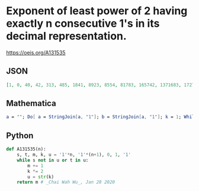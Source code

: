 # Exponent of least power of 2 having exactly n consecutive 1's in its decimal representation\.
https://oeis.org/A131535
## JSON
```JSON
[1, 0, 40, 42, 313, 485, 1841, 8923, 8554, 81783, 165742, 1371683, 1727601, 9386566, 28190643, 63416789]
```
## Mathematica
```Mathematica
a = ""; Do[ a = StringJoin[a, "1"]; b = StringJoin[a, "1"]; k = 1; While[ StringPosition[ ToString[2^k], a] == {} || StringPosition[ ToString[2^k], b] != {}, k++ ]; Print[k], {n, 1, 10} ]
```
## Python
```Python
def A131535(n):
    s, t, m, k, u = '1'*n, '1'*(n+1), 0, 1, '1'
    while s not in u or t in u:
        m += 1
        k *= 2
        u = str(k)
    return m # _Chai Wah Wu_, Jan 28 2020
```
